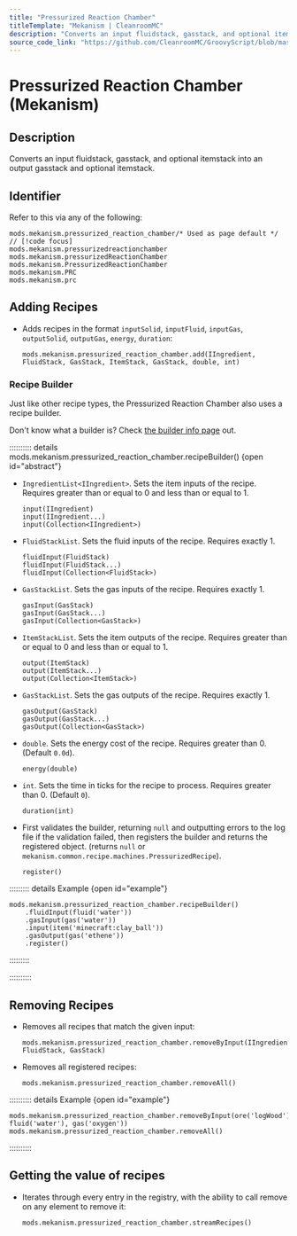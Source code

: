 ```yaml
---
title: "Pressurized Reaction Chamber"
titleTemplate: "Mekanism | CleanroomMC"
description: "Converts an input fluidstack, gasstack, and optional itemstack into an output gasstack and optional itemstack."
source_code_link: "https://github.com/CleanroomMC/GroovyScript/blob/master/src/main/java/com/cleanroommc/groovyscript/compat/mods/mekanism/PressurizedReactionChamber.java"
---
```


# Pressurized Reaction Chamber (Mekanism)

## Description

Converts an input fluidstack, gasstack, and optional itemstack into an output gasstack and optional itemstack.

## Identifier

Refer to this via any of the following:

```groovy:no-line-numbers {1}
mods.mekanism.pressurized_reaction_chamber/* Used as page default */ // [!code focus]
mods.mekanism.pressurizedreactionchamber
mods.mekanism.pressurizedReactionChamber
mods.mekanism.PressurizedReactionChamber
mods.mekanism.PRC
mods.mekanism.prc
```


## Adding Recipes

- Adds recipes in the format `inputSolid`, `inputFluid`, `inputGas`, `outputSolid`, `outputGas`, `energy`, `duration`:

    ```groovy:no-line-numbers
    mods.mekanism.pressurized_reaction_chamber.add(IIngredient, FluidStack, GasStack, ItemStack, GasStack, double, int)
    ```


### Recipe Builder

Just like other recipe types, the Pressurized Reaction Chamber also uses a recipe builder.

Don't know what a builder is? Check [the builder info page](../../getting_started/builder.md) out.

:::::::::: details mods.mekanism.pressurized_reaction_chamber.recipeBuilder() {open id="abstract"}
- `IngredientList<IIngredient>`. Sets the item inputs of the recipe. Requires greater than or equal to 0 and less than or equal to 1.

    ```groovy:no-line-numbers
    input(IIngredient)
    input(IIngredient...)
    input(Collection<IIngredient>)
    ```

- `FluidStackList`. Sets the fluid inputs of the recipe. Requires exactly 1.

    ```groovy:no-line-numbers
    fluidInput(FluidStack)
    fluidInput(FluidStack...)
    fluidInput(Collection<FluidStack>)
    ```

- `GasStackList`. Sets the gas inputs of the recipe. Requires exactly 1.

    ```groovy:no-line-numbers
    gasInput(GasStack)
    gasInput(GasStack...)
    gasInput(Collection<GasStack>)
    ```

- `ItemStackList`. Sets the item outputs of the recipe. Requires greater than or equal to 0 and less than or equal to 1.

    ```groovy:no-line-numbers
    output(ItemStack)
    output(ItemStack...)
    output(Collection<ItemStack>)
    ```

- `GasStackList`. Sets the gas outputs of the recipe. Requires exactly 1.

    ```groovy:no-line-numbers
    gasOutput(GasStack)
    gasOutput(GasStack...)
    gasOutput(Collection<GasStack>)
    ```

- `double`. Sets the energy cost of the recipe. Requires greater than 0. (Default `0.0d`).

    ```groovy:no-line-numbers
    energy(double)
    ```

- `int`. Sets the time in ticks for the recipe to process. Requires greater than 0. (Default `0`).

    ```groovy:no-line-numbers
    duration(int)
    ```

- First validates the builder, returning `null` and outputting errors to the log file if the validation failed, then registers the builder and returns the registered object. (returns `null` or `mekanism.common.recipe.machines.PressurizedRecipe`).

    ```groovy:no-line-numbers
    register()
    ```

::::::::: details Example {open id="example"}
```groovy:no-line-numbers
mods.mekanism.pressurized_reaction_chamber.recipeBuilder()
    .fluidInput(fluid('water'))
    .gasInput(gas('water'))
    .input(item('minecraft:clay_ball'))
    .gasOutput(gas('ethene'))
    .register()
```

:::::::::

::::::::::

## Removing Recipes

- Removes all recipes that match the given input:

    ```groovy:no-line-numbers
    mods.mekanism.pressurized_reaction_chamber.removeByInput(IIngredient, FluidStack, GasStack)
    ```

- Removes all registered recipes:

    ```groovy:no-line-numbers
    mods.mekanism.pressurized_reaction_chamber.removeAll()
    ```

:::::::::: details Example {open id="example"}
```groovy:no-line-numbers
mods.mekanism.pressurized_reaction_chamber.removeByInput(ore('logWood'), fluid('water'), gas('oxygen'))
mods.mekanism.pressurized_reaction_chamber.removeAll()
```

::::::::::

## Getting the value of recipes

- Iterates through every entry in the registry, with the ability to call remove on any element to remove it:

    ```groovy:no-line-numbers
    mods.mekanism.pressurized_reaction_chamber.streamRecipes()
    ```
